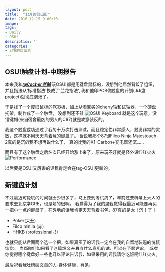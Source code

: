 ```yaml
---
layout: post
title:  "12月的侃山街"
date: 2016-12-15 9:00:00
image: ''
tags:
- Daily
- OSU!
description: ''
categories:
- SYH的自留地
---
```


**OSU!触盘计划-中期报告**
---
本来我和[***@Cocher老贼***](https://github.com/CocherZhang)
玩OSU!都是用键盘鼠标的，没想到他居然背叛了组织，并且指法从'标准指法'换成了'兰花指法',
我和他印PCB做触盘的计划(JiJi盘 project)就彻底泡汤了。

于是找了一个废旧鼠标的PCB板，加上从淘宝买的cherry轴和试轴器，一个硬盘托架，制作成了一个触盘，
没想到还不错
![OSU! Keyboard](http://7xqbr4.com1.z0.glb.clouddn.com/photo_2016-12-15_22-50-37.jpg)
就是这个玩意，没错键帽(来自宿舍最凶的男人的C87)就是故意装反的。

我这个触盘成功通过了我的十万次打击测试，而且稳定性非常感人，触发非常的灵敏，这样就不用天天背着我的键盘了。
话说我那个87键Filco Ninja Majestouch-2真的是沉的我不想再说什么了，
真的比我的X1-Carbon+充电器还沉......

而且有了这个触盘之后名次已经开始涨上来了，原来玩不好就是怪外设红红火火
![Performance](http://7xqbr4.com1.z0.glb.clouddn.com/2016-12-15-Performance.jpg)

以后要是OSU!又厉害的话我肯定会在tag-OSU!更新的。

**新键盘计划**
---
不过最近可能玩的时间就会少很多了，马上要到考试周了，年前还要听母上大人的要求去北京学GRE，也是烦的很啊。
我觉得为了我的腰我觉得我最近可能要再买一把小一点的键盘了，在外地的话我肯定天天背着书包，87真的是太！沉！了！

- Poker(太丑)
- Filco minila (赤)
- HHKB (professional-2)

也就只能从后面两个选一个把，如果真买了的话我一定会在我的自留地装逼的恍恍惚惚。
当然你们如果看了这篇烂文并且有什么意见的话，可以在下面评论，
或者你觉得哪个键盘好一些也可以评论告诉我，如果采用的话我请你吃饭啊红红火火。

最后祝看我吐槽破文章的人-身体健康，再见。
